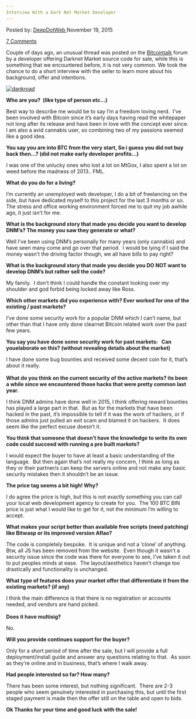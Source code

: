 ```yaml
---
Interview With a Dark Net Market Developer
---
```

<article class="post-listing post-12260 post type-post status-publish format-standard has-post-thumbnail hentry  tag-dark tag-developer tag-interview tag-net">
<div class="post-inner">
<span>Posted by: <a href="https://www.deepdotweb.com/author/admin/" title="">DeepDotWeb </a></span>
<span>November 19, 2015</span>

<span><a href="https://www.deepdotweb.com/2015/11/19/interview-with-a-dark-net-developer/#comments">7 Comments</a></span>


<p>Couple of days ago, an unusual thread was posted on the <a href="https://bitcointalk.org/index.php?topic=1251605.0" target="_blank">Bitcointalk</a> forum by a developer offering Darknet Market source code for sale, while this is something that we encountered before, it is not very common. We took the chance to do a short interview with the seller to learn more about his background, offer and intentions.</p>
<p><a href="/imgs/2015/11/dankroad.png"><img class="aligncenter wp-image-12263" src="/imgs/2015/11/dankroad.png" alt="dankroad" width="999" height="513" srcset="/imgs/2015/11/dankroad.png 1477w, /imgs/2015/11/dankroad-300x154.png 300w, /imgs/2015/11/dankroad-1024x526.png 1024w" sizes="(max-width: 999px) 100vw, 999px"/></a></p>
<p><strong>Who are you?  (like type of person etc&#8230;)</strong></p>
<p>Best way to describe me would be to say I&#8217;m a freedom loving nerd.  I&#8217;ve been involved with Bitcoin since it&#8217;s early days having read the whitepaper not long after its release and have been in love with the concept ever since.  I am also a avid cannabis user, so combining two of my passions seemed like a good idea.</p>
<p><span class="im"><strong>You say you are into BTC from the very start, So i guess you did not buy back then&#8230;? (did not make early developer profits&#8230;)</strong></span></p>
<p>I was one of the unlucky ones who lost a lot on MtGox, I also spent a lot on weed before the madness of 2013.. FML.</p>
<p><strong>What do you do for a living?</strong></p>
<p>I&#8217;m currently an unemployed web developer, I do a bit of freelancing on the side, but have dedicated myself to this project for the last 3 months or so.  The stress and office working environment forced me to quit my job awhile ago, it just isn&#8217;t for me.</p>
<p><strong>What is the background story that made you decide you want to develop DNM&#8217;s? The money you saw they generate or what?</strong></p>
<p>Well I&#8217;ve been using DNM&#8217;s personally for many years (only cannabis) and have seen many come and go over that period.  I would be lying if I said the money wasn&#8217;t the driving factor though, we all have bills to pay right?</p>
<p><strong>What is the background story that made you decide you DO NOT want to develop DNM&#8217;s but rather sell the code?</strong></p>
<p>My family.  I don&#8217;t think I could handle the constant looking over my shoulder and god forbid being locked away like Ross.</p>
<p><strong>Which other markets did you experience with? Ever worked for one of the existing / past markets?</strong></p>
<p>I&#8217;ve done some security work for a popular DNM which I can&#8217;t name, but other than that I have only done clearnet Bitcoin related work over the past few years.</p>
<p><span class="im"><strong>You say you have done some security work for past markets:   Can youelaborate on this? (without revealing details about the market)</strong></span></p>
<p>I have done some bug bounties and received some decent coin for it, that&#8217;s about it really.<br/>
<span class="im"><br/>
<strong> What do you think on the current security of the active markets? its been a while since we encountered those hacks that were pretty common last year.</strong></span></p>
<p>I think DNM admins have done well in 2015, I think offering reward bounties has played a large part in that.  But as for the markets that have been hacked in the past, it&#8217;s impossible to tell if it was the work of hackers, or if those admins just pulled an exit scam and blamed it on hackers.  It does seem like the perfect excuse doesn&#8217;t it.</p>
<p><strong>You think that someone that doesn&#8217;t have the knowledge to write its own code could succeed with running a pre built markets?</strong></p>
<p>I would expect the buyer to have at least a basic understanding of the language.  But then again that&#8217;s not really my concern, I think as long as they or their partner/s can keep the servers online and not make any basic security mistakes then it shouldn&#8217;t be an issue.</p>
<p><strong>The price tag seems a bit high! Why?</strong></p>
<p>I do agree the price is high, but this is not exactly something you can call your local web development agency to create for you.  The 100 BTC BIN price is just what I would like to get for it, not the minimum I&#8217;m willing to accept.</p>
<p><strong>What makes your script better than available free scripts (need patching) like Bitwasp or its improved version Aflao?</strong></p>
<p>The code is completely bespoke.  It is unique and not a &#8216;clone&#8217; of anything. Btw, all JS has been removed from the website.  Even though it wasn&#8217;t a security issue since the code was there for everyone to see, I&#8217;ve taken it out to put peoples minds at ease.  The layout/aesthetics haven&#8217;t change too drastically and functionality is unchanged.</p>
<p><span class="im"><strong>What type of features does your market offer that differentiate it from the existing markets? (if any)</strong></span></p>
<p>I think the main difference is that there is no registration or accounts needed, and vendors are hand picked.<br/>
<span class="im"><br/>
<strong> Does it have multisig?</strong></span></p>
<p>No.</p>
<p><strong>Will you provide continues support for the buyer?</strong></p>
<p>Only for a short period of time after the sale, but I will provide a full deployment/install guide and answer any questions relating to that.  As soon as they&#8217;re online and in business, that&#8217;s where I walk away.</p>
<p><strong>Had people interested so far? How many?</strong></p>
<p>There has been some interest, but nothing significant.  There are 2-3 people who seem genuinely interested in purchasing this, but until the first staged payment is made then the offer still on the table and open to bids.</p>
<p><strong>Ok Thanks for your time and good luck with the sale!</strong></p>
</div>
<span style="display:none"><a href="https://www.deepdotweb.com/tag/dark/" rel="tag">dark</a> <a href="https://www.deepdotweb.com/tag/developer/" rel="tag">developer</a> <a href="https://www.deepdotweb.com/tag/interview/" rel="tag">interview</a> <a href="https://www.deepdotweb.com/tag/net/" rel="tag">net</a></span> <span style="display:none" class="updated">2015-11-19</span>
<div style="display:none" class="vcard author" itemprop="author" itemscope itemtype="http://schema.org/Person"><strong class="fn" itemprop="name">